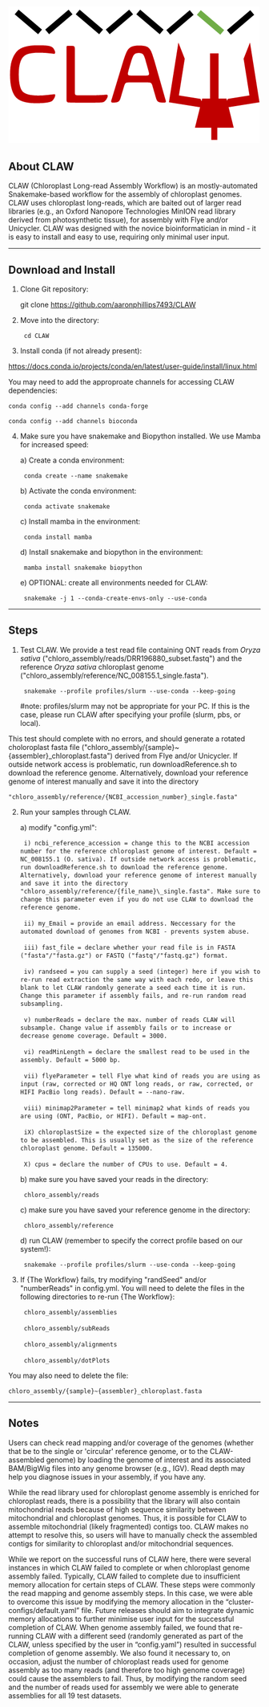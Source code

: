 ![CLAW](https://github.com/aaronphillips7493/CLAW/blob/main/profiles/CLAW_icon.png?raw=true)
---------------------------------------------------------

About CLAW
---------------------------------------------------------

CLAW (Chloroplast Long-read Assembly Workflow) is an mostly-automated Snakemake-based workflow for the assembly of chloroplast genomes. CLAW uses chloroplast long-reads, which are baited out of larger read libraries (e.g., an Oxford Nanopore Technologies MinION read library derived from photosynthetic tissue), for assembly with Flye and/or Unicycler. CLAW was designed with the novice bioinformatician in mind - it is easy to install and easy to use, requiring only minimal user input.

---------------------------------------------------------

Download and Install
---------------------------------------------------------

1. Clone Git repository:
	
	git clone https://github.com/aaronphillips7493/CLAW

2. Move into the directory:
	
		cd CLAW

3. Install conda (if not already present):

https://docs.conda.io/projects/conda/en/latest/user-guide/install/linux.html

You may need to add the approproate channels for accessing CLAW dependencies:

```
conda config --add channels conda-forge
```

```
conda config --add channels bioconda 
```
 
4. Make sure you have snakemake and Biopython installed. We use Mamba for increased speed:

	a) Create a conda environment:

		conda create --name snakemake

	b) Activate the conda environment:

		conda activate snakemake

	c) Install mamba in the environment:

		conda install mamba

	d) Install snakemake and biopython in the environment:

		mamba install snakemake biopython

	e) OPTIONAL: create all environments needed for CLAW:

		snakemake -j 1 --conda-create-envs-only --use-conda

---------------------------------------------------------

Steps
---------------------------------------------------------

1. Test CLAW. We provide a test read file containing ONT reads from _Oryza sativa_ ("chloro_assembly/reads/DRR196880_subset.fastq") and the reference _Oryza sativa_ chloroplast genome ("chloro_assembly/reference/NC_008155.1_single.fasta").

		snakemake --profile profiles/slurm --use-conda --keep-going
	
	#note: profiles/slurm may not be appropriate for your PC. If this is the case, please run CLAW after specifying your profile (slurm, pbs, or local). 

This test should complete with no errors, and should generate a rotated choloroplast fasta file ("chloro_assembly/{sample}~{assembler}\_chloroplast.fasta") derived from Flye and/or Unicycler. If outside network access is problematic, run downloadReference.sh to download the reference genome. Alternatively, download your reference genome of interest manually and save it into the directory 

	"chloro_assembly/reference/{NCBI_accession_number}_single.fasta"

2. Run your samples through CLAW.

	a) modify "config.yml":
	
		i) ncbi_reference_accession = change this to the NCBI accession number for the reference chloroplast genome of interest. Default = NC_008155.1 (O. sativa). If outside network access is problematic, run downloadReference.sh to download the reference genome. Alternatively, download your reference genome of interest manually and save it into the directory "chloro_assembly/reference/{file_name}\_single.fasta". Make sure to change this parameter even if you do not use CLAW to download the reference genome.
		
		ii) my_Email = provide an email address. Neccessary for the automated download of genomes from NCBI - prevents system abuse.
		
		iii) fast_file = declare whether your read file is in FASTA ("fasta"/"fasta.gz") or FASTQ ("fastq"/"fastq.gz") format.
		
		iv) randseed = you can supply a seed (integer) here if you wish to re-run read extraction the same way with each redo, or leave this blank to let CLAW randomly generate a seed each time it is run. Change this parameter if assembly fails, and re-run random read subsampling.
		
		v) numberReads = declare the max. number of reads CLAW will subsample. Change value if assembly fails or to increase or decrease genome coverage. Default = 3000.
		
		vi) readMinLength = declare the smallest read to be used in the assembly. Default = 5000 bp.
		
		vii) flyeParameter = tell Flye what kind of reads you are using as input (raw, corrected or HQ ONT long reads, or raw, corrected, or HIFI PacBio long reads). Default = --nano-raw.
		
		viii) minimap2Parameter = tell minimap2 what kinds of reads you are using (ONT, PacBio, or HIFI). Default = map-ont.
		
		iX) chloroplastSize = the expected size of the chloroplast genome to be assembled. This is usually set as the size of the reference chloroplast genome. Default = 135000.
		
		X) cpus = declare the number of CPUs to use. Default = 4.
		
	b) make sure you have saved your reads in the directory:
		
		chloro_assembly/reads
		
	c) make sure you have saved your reference genome in the directory:
		
		chloro_assembly/reference
		
	d) run CLAW (remember to specify the correct profile based on our system!):
		
		snakemake --profile profiles/slurm --use-conda --keep-going
		
3. If {The Workflow} fails, try modifying "randSeed" and/or "numberReads" in config.yml. You will need to delete the files in the following directories to re-run {The Workflow}:

		chloro_assembly/assemblies
	
		chloro_assembly/subReads
	
		chloro_assembly/alignments
	
		chloro_assembly/dotPlots

You may also need to delete the file:

	chloro_assembly/{sample}~{assembler}_chloroplast.fasta

---------------------------------------------------------

Notes
---------------------------------------------------------

Users can check read mapping and/or coverage of the genomes (whether that be to the single or 'circular' reference genome, or to the CLAW-assembled genome) by loading the genome of interest and its associated BAM/BigWig files into any genome browser (e.g., IGV). Read depth may help you diagnose issues in your assembly, if you have any.

While the read library used for chloroplast genome assembly is enriched for chloroplast reads, there is a possibility that the library will also contain mitochondrial reads because of high sequence similarity between mitochondrial and chloroplast genomes. Thus, it is possible for CLAW to assemble mitochondrial (likely fragmented) contigs too. CLAW makes no attempt to resolve this, so users will have to manually check the assembled contigs for similarity to chloroplast and/or mitochondrial sequences.

While we report on the successful runs of CLAW here, there were several instances in which CLAW failed to complete or when chloroplast genome assembly failed. Typically, CLAW failed to complete due to insufficient memory allocation for certain steps of CLAW. These steps were commonly the read mapping and genome assembly steps. In this case, we were able to overcome this issue by modifying the memory allocation in the “cluster-configs/default.yaml” file. Future releases should aim to integrate dynamic memory allocations to further minimise user input for the successful completion of CLAW. When genome assembly failed, we found that re-running CLAW with a different seed (randomly generated as part of the CLAW, unless specified by the user in “config.yaml”) resulted in successful completion of genome assembly. We also found it necessary to, on occasion, adjust the number of chloroplast reads used for genome assembly as too many reads (and therefore too high genome coverage) could cause the assemblers to fail. Thus, by modifying the random seed and the number of reads used for assembly we were able to generate assemblies for all 19 test datasets. 
